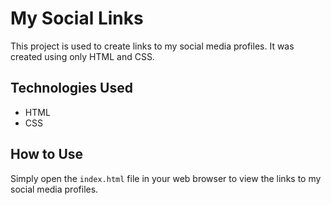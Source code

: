 # My Social Links

This project is used to create links to my social media profiles. It was created using only HTML and CSS.

## Technologies Used

- HTML
- CSS

## How to Use

Simply open the `index.html` file in your web browser to view the links to my social media profiles.
